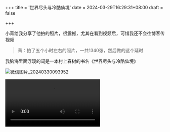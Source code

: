 +++
title = '世界尽头与冷酷仙境'
date = 2024-03-29T16:29:31+08:00
draft = false

+++

小菁给我分享了他拍的照片，很震撼，尤其在看到视频后，可惜我还不会往博客传视频

> 菁：拍了五个小时左右的照片，一共1340张，然后做的这个延时

我脑海里面浮现的词是一本村上春树的书名《世界尽头与冷酷仙境》

![微信图片_20240330093952](https://raw.githubusercontent.com/HushWay/Typora-img/main/img/%E5%BE%AE%E4%BF%A1%E5%9B%BE%E7%89%87_20240330093952.jpg)

<video src="D:\OneDrive - hrbmu.edu.cn\桌面\000-收集箱\3fad7bc08c2b35f86fc62f6d23446acb.mp4"></video>
